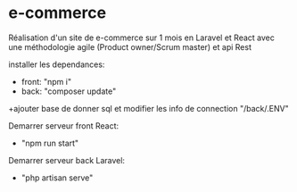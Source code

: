 # e-commerce
Réalisation d'un site de e-commerce sur 1 mois en Laravel et React avec une méthodologie agile (Product owner/Scrum master) et api Rest

installer les dependances:
- front: "npm i"
- back: "composer update"

+ajouter base de donner sql et modifier les info de connection "/back/.ENV"

Demarrer serveur front React:
- "npm run start"

Demarrer serveur back Laravel:
- "php artisan serve"
